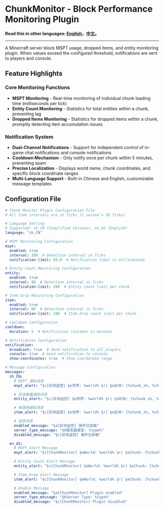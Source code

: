 # ChunkMonitor - Block Performance Monitoring Plugin

**Read this in other languages: [English](README.md)，[中文](README_zh.md)。**

----------------------------------------------------------------------------------------------------------

A Minecraft server block MSPT usage, dropped items, and entity monitoring plugin. When values exceed the configured threshold, notifications are sent to players and console.

## Feature Highlights

### Core Monitoring Functions

- **MSPT Monitoring** - Real-time monitoring of individual chunk loading time (milliseconds per tick)
- **Entity Count Monitoring** - Statistics for total entities within a chunk, preventing lag
- **Dropped Items Monitoring** - Statistics for dropped items within a chunk, promptly detecting item accumulation issues

### Notification System

- **Dual-Channel Notifications** - Support for independent control of in-game chat notifications and console notifications
- **Cooldown Mechanism** - Only notify once per chunk within 5 minutes, preventing spam
- **Precise Localization** - Displays world name, chunk coordinates, and specific block coordinate ranges
- **Multi-Language Support** - Built-in Chinese and English, customizable message templates

## Configuration File

```yaml
# Chunk Monitor Plugin Configuration File
# All time intervals are in Ticks (1 second = 20 Ticks)

# Language Setting
# Supported: zh_CN (Simplified Chinese), en_US (English)
language: "zh_CN"

# MSPT Monitoring Configuration
mspt:
  enabled: true
  interval: 100  # Detection interval in Ticks
  notification-limit: 50.0  # Notification limit in milliseconds

# Entity Count Monitoring Configuration
entity:
  enabled: true
  interval: 80  # Detection interval in Ticks
  notification-limit: 200  # Entity count limit per chunk

# Item Drop Monitoring Configuration
item:
  enabled: true
  interval: 60  # Detection interval in Ticks
  notification-limit: 100  # Item drop count limit per chunk

# Cooldown Configuration
cooldown:
  duration: 5  # Notification cooldown in minutes

# Notification Configuration
notification:
  broadcast: true  # Send notification to all players
  console: true  # Send notification to console
  show-coordinates: true  # Show coordinate range

# Message Configuration
messages:
  zh_CN:
    # MSPT 通知消息
    mspt_alert: "§c[区块监控] §e世界: %world% §r| §e区块: [%chunk_x%, %chunk_z%] §r| §e坐标范围: X [%coord_min_x% ~ %coord_max_x%] Z [%coord_min_z% ~ %coord_max_z%] §r| §cMSPT: %value% ms §r(上限: %limit% ms)"

    # 实体数量通知消息
    entity_alert: "§c[区块监控] §e世界: %world% §r| §e区块: [%chunk_x%, %chunk_z%] §r| §e坐标范围: X [%coord_min_x% ~ %coord_max_x%] Z [%coord_min_z% ~ %coord_max_z%] §r| §c实体数量: %value% §r(上限: %limit%)"

    # 掉落物通知消息
    item_alert: "§c[区块监控] §e世界: %world% §r| §e区块: [%chunk_x%, %chunk_z%] §r| §e坐标范围: X [%coord_min_x% ~ %coord_max_x%] Z [%coord_min_z% ~ %coord_max_z%] §r| §c掉落物: %value% §r(上限: %limit%)"

    # 启用消息
    enabled_message: "§a[区块监控] 插件已加载"
    server_type_message: "§6服务器类型: %type%"
    disabled_message: "§c[区块监控] 插件已卸载"

  en_US:
    # MSPT Alert Message
    mspt_alert: "§c[ChunkMonitor] §eWorld: %world% §r| §eChunk: [%chunk_x%, %chunk_z%] §r| §eCoordinates: X [%coord_min_x% ~ %coord_max_x%] Z [%coord_min_z% ~ %coord_max_z%] §r| §cMSPT: %value% ms §r(Limit: %limit% ms)"

    # Entity Count Alert Message
    entity_alert: "§c[ChunkMonitor] §eWorld: %world% §r| §eChunk: [%chunk_x%, %chunk_z%] §r| §eCoordinates: X [%coord_min_x% ~ %coord_max_x%] Z [%coord_min_z% ~ %coord_max_z%] §r| §cEntity Count: %value% §r(Limit: %limit%)"

    # Item Drop Alert Message
    item_alert: "§c[ChunkMonitor] §eWorld: %world% §r| §eChunk: [%chunk_x%, %chunk_z%] §r| §eCoordinates: X [%coord_min_x% ~ %coord_max_x%] Z [%coord_min_z% ~ %coord_max_z%] §r| §cItem Drops: %value% §r(Limit: %limit%)"

    # Enable Message
    enabled_message: "§a[ChunkMonitor] Plugin enabled"
    server_type_message: "§6Server Type: %type%"
    disabled_message: "§c[ChunkMonitor] Plugin disabled"
```
